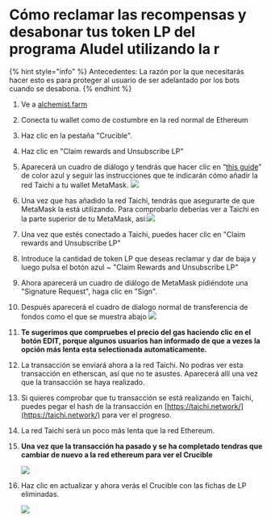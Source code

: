 # Cómo reclamar las recompensas y desabonar tus token LP del programa Aludel utilizando la r

{% hint style="info" %}
Antecedentes: La razón por la que necesitarás hacer esto es para proteger al usuario de ser adelantado por los bots cuando se desabona.
{% endhint %}

1. Ve a [alchemist.farm](https://alchemist.farm/)
2. Conecta tu wallet como de costumbre en la red normal de Ethereum
3. Haz clic en la pestaña "Crucible".
4. Haz clic en "Claim rewards and Unsubscribe LP"
5. Aparecerá un cuadro de diálogo y tendrás que hacer clic en “[this guide](https://github.com/Taichi-Network/docs/blob/master/sendPriveteTx_tutorial.md)” de color azul y seguir las instrucciones que te indicarán cómo añadir la red Taichi a tu wallet MetaMask.  ![](https://i.imgur.com/ZNhwuza.png)
6. Una vez que has añadido la red Taichi, tendrás que asegurarte de que MetaMask la está utilizando. Para comprobarlo deberías ver a Taichi en la parte superior de tu MetaMask, así:![](https://i.imgur.com/fLuCmLf.png)
7. Una vez que estés conectado a Taichi, puedes hacer clic en "Claim rewards and Unsubscribe LP"
8. Introduce la cantidad de token LP que deseas reclamar y dar de baja y luego pulsa el botón azul ~ "Claim Rewards and Unsubscribe LP"
9. Ahora aparecerá un cuadro de diálogo de MetaMask pidiéndote una "Signature Request", haga clic en "Sign".
10. Después aparecerá el cuadro de dialogo normal de transferencia de fondos como el que se muestra abajo  ![](https://i.imgur.com/HS5SKG9.png)
11. **Te sugerimos que compruebes el precio del gas haciendo clic en el botón EDIT, porque algunos usuarios han informado de que a vezes la opción más lenta esta selectionada automaticamente.**
12. La transacción se enviará ahora a la red Taichi. No podras ver esta transacción en etherscan, así que no te asustes. Aparecerá allí una vez que la transacción se haya realizado.
13. Si quieres comprobar que tu transacción se está realizando en Taichi, puedes pegar el hash de la transacción en [https://taichi.network/](https://taichi.network/) para ver el progreso.
14. La red Taichi será un poco más lenta que la red Ethereum.
15. **Una vez que la transacción ha pasado y se ha completado tendras que cambiar de nuevo a la red ethereum para ver el Crucible** 

    ![](https://i.imgur.com/6AcXZ8L.png)

16. Haz clic en actualizar y ahora verás el Crucible con las fichas de LP eliminadas.

    ![](https://i.imgur.com/9M4Urat.png)

